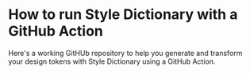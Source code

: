 # How to run Style Dictionary with a GitHub Action
Here's a working GitHUb repository to help you generate and transform your design tokens with Style Dictionary using a GitHub Action.
